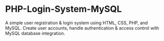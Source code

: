 # PHP-Login-System-MySQL
A simple user registration &amp; login system using HTML, CSS, PHP, and MySQL. Create user accounts, handle authentication &amp; access control with MySQL database integration.
